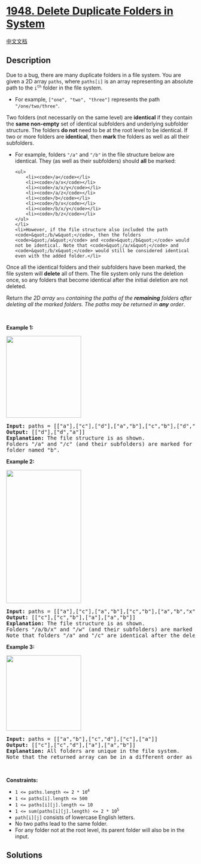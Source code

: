 # [1948. Delete Duplicate Folders in System](https://leetcode.com/problems/delete-duplicate-folders-in-system)

[中文文档](/solution/1900-1999/1948.Delete%20Duplicate%20Folders%20in%20System/README.md)

<!-- tags:Trie,Array,Hash Table,String,Hash Function -->

## Description

<p>Due to a bug, there are many duplicate folders in a file system. You are given a 2D array <code>paths</code>, where <code>paths[i]</code> is an array representing an absolute path to the <code>i<sup>th</sup></code> folder in the file system.</p>

<ul>
	<li>For example, <code>[&quot;one&quot;, &quot;two&quot;, &quot;three&quot;]</code> represents the path <code>&quot;/one/two/three&quot;</code>.</li>
</ul>

<p>Two folders (not necessarily on the same level) are <strong>identical</strong> if they contain the <strong>same non-empty</strong> set of identical subfolders and underlying subfolder structure. The folders <strong>do not</strong> need to be at the root level to be identical. If two or more folders are <strong>identical</strong>, then <strong>mark</strong> the folders as well as all their subfolders.</p>

<ul>
	<li>For example, folders <code>&quot;/a&quot;</code> and <code>&quot;/b&quot;</code> in the file structure below are identical. They (as well as their subfolders) should <strong>all</strong> be marked:

    <ul>
    	<li><code>/a</code></li>
    	<li><code>/a/x</code></li>
    	<li><code>/a/x/y</code></li>
    	<li><code>/a/z</code></li>
    	<li><code>/b</code></li>
    	<li><code>/b/x</code></li>
    	<li><code>/b/x/y</code></li>
    	<li><code>/b/z</code></li>
    </ul>
    </li>
    <li>However, if the file structure also included the path <code>&quot;/b/w&quot;</code>, then the folders <code>&quot;/a&quot;</code> and <code>&quot;/b&quot;</code> would not be identical. Note that <code>&quot;/a/x&quot;</code> and <code>&quot;/b/x&quot;</code> would still be considered identical even with the added folder.</li>

</ul>

<p>Once all the identical folders and their subfolders have been marked, the file system will <strong>delete</strong> all of them. The file system only runs the deletion once, so any folders that become identical after the initial deletion are not deleted.</p>

<p>Return <em>the 2D array </em><code>ans</code> <em>containing the paths of the <strong>remaining</strong> folders after deleting all the marked folders. The paths may be returned in <strong>any</strong> order</em>.</p>

<p>&nbsp;</p>
<p><strong class="example">Example 1:</strong></p>
<img alt="" src="./images/lc-dupfolder1.jpg" style="width: 200px; height: 218px;" />
<pre>
<strong>Input:</strong> paths = [[&quot;a&quot;],[&quot;c&quot;],[&quot;d&quot;],[&quot;a&quot;,&quot;b&quot;],[&quot;c&quot;,&quot;b&quot;],[&quot;d&quot;,&quot;a&quot;]]
<strong>Output:</strong> [[&quot;d&quot;],[&quot;d&quot;,&quot;a&quot;]]
<strong>Explanation:</strong> The file structure is as shown.
Folders &quot;/a&quot; and &quot;/c&quot; (and their subfolders) are marked for deletion because they both contain an empty
folder named &quot;b&quot;.
</pre>

<p><strong class="example">Example 2:</strong></p>
<img alt="" src="./images/lc-dupfolder2.jpg" style="width: 200px; height: 355px;" />
<pre>
<strong>Input:</strong> paths = [[&quot;a&quot;],[&quot;c&quot;],[&quot;a&quot;,&quot;b&quot;],[&quot;c&quot;,&quot;b&quot;],[&quot;a&quot;,&quot;b&quot;,&quot;x&quot;],[&quot;a&quot;,&quot;b&quot;,&quot;x&quot;,&quot;y&quot;],[&quot;w&quot;],[&quot;w&quot;,&quot;y&quot;]]
<strong>Output:</strong> [[&quot;c&quot;],[&quot;c&quot;,&quot;b&quot;],[&quot;a&quot;],[&quot;a&quot;,&quot;b&quot;]]
<strong>Explanation: </strong>The file structure is as shown. 
Folders &quot;/a/b/x&quot; and &quot;/w&quot; (and their subfolders) are marked for deletion because they both contain an empty folder named &quot;y&quot;.
Note that folders &quot;/a&quot; and &quot;/c&quot; are identical after the deletion, but they are not deleted because they were not marked beforehand.
</pre>

<p><strong class="example">Example 3:</strong></p>
<img alt="" src="./images/lc-dupfolder3.jpg" style="width: 200px; height: 201px;" />
<pre>
<strong>Input:</strong> paths = [[&quot;a&quot;,&quot;b&quot;],[&quot;c&quot;,&quot;d&quot;],[&quot;c&quot;],[&quot;a&quot;]]
<strong>Output:</strong> [[&quot;c&quot;],[&quot;c&quot;,&quot;d&quot;],[&quot;a&quot;],[&quot;a&quot;,&quot;b&quot;]]
<strong>Explanation:</strong> All folders are unique in the file system.
Note that the returned array can be in a different order as the order does not matter.
</pre>

<p>&nbsp;</p>
<p><strong>Constraints:</strong></p>

<ul>
	<li><code>1 &lt;= paths.length &lt;= 2 * 10<sup>4</sup></code></li>
	<li><code>1 &lt;= paths[i].length &lt;= 500</code></li>
	<li><code>1 &lt;= paths[i][j].length &lt;= 10</code></li>
	<li><code>1 &lt;= sum(paths[i][j].length) &lt;= 2 * 10<sup>5</sup></code></li>
	<li><code>path[i][j]</code> consists of lowercase English letters.</li>
	<li>No two paths lead to the same folder.</li>
	<li>For any folder not at the root level, its parent folder will also be in the input.</li>
</ul>

## Solutions

<!-- end -->
